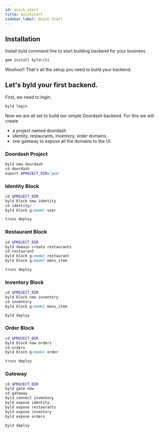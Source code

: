 ```yaml
---
id: quick_start
title: Quickstart
sidebar_label: Quick Start
---
```


## Installation

Install byld command line to start building backend for your business.

```ruby
gem install byld-cli
```

Woohoo!! That's all the setup you need to build your backend.

## Let's byld your first backend.

First, we need to login.

```ruby
byld login
```

Now we are all set to build our simple Doordash backend. For this we will create
- a project named doordash
- identity, restaurants, inventory, order domains.
- one gateway to expose all the domains to the UI.

### Doordash Project
```ruby
byld new doordash
cd doordash
export $PROJECT_DIR=`pwd`
```
### Identity Block
```ruby
cd $PROJECT_DIR
byld block new identity
cd identity/
byld block g:model user
```

```ruby
truss deploy
```

### Restaurant Block
```ruby
cd $PROJECT_DIR
byld domain create restaurants
cd restaurant
byld block g:model restaurant
byld block g:model menu_item
```

```ruby
truss deploy
```
### Inventory Block
```ruby
cd $PROJECT_DIR
byld block new inventory
cd inventory
byld block g:model menu_item
```

```ruby
byld deploy
```
### Order Block
```ruby
cd $PROJECT_DIR
byld block new orders
cd orders
byld block g:model order
```

```ruby
truss deploy
```
### Gateway
```ruby
cd $PROJECT_DIR
byld gate new
cd gateway
byld connect inventory
byld expose identity
byld expose restaurants
byld expose inventory
byld expose orders
```

```ruby
byld deploy
```
